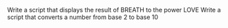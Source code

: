 Write a script that displays the result of BREATH to the power LOVE
Write a script that converts a number from base 2 to base 10
